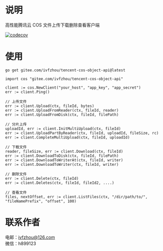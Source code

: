 # 说明

高性能腾讯云 COS 文件上传下载删除查看客户端

[![codecov](https://codecov.io/gh/ivfzhou/tencent-cos-object-api/graph/badge.svg?token=QYBRAOTH5K)](https://codecov.io/gh/ivfzhou/tencent-cos-object-api)

# 使用

```shell
go get gitee.com/ivfzhou/tencent-cos-object-api@latest
```

```golang
import cos "gitee.com/ivfzhou/tencent-cos-object-api"

client := cos.NewClient("your_host", "app_key", "app_secret")
err := client.Ping()

// 上传文件
err := client.Upload(ctx, fileId, bytes)
err := client.UploadFromReader(ctx, fileId, reader)
err := client.UploadFromDisk(ctx, fileId, filePath)

// 分片上传
uploadId, err := client.InitMultiUpload(ctx, fileId)
err := client.UploadPartByReader(ctx, fileId, uploadId, fileSize, rc)
err := client.CompleteMultiUpload(ctx, fileId, uploadId)

// 下载文件
reader, fileSize, err := client.Download(ctx, fileId)
err := client.DownloadToDisk(ctx, fileId, filePath)
err := client.DownloadToWriterAt(ctx, fileId, writer)
err := client.DownloadToWriter(ctx, fileId, writer)

// 删除文件
err := client.Delete(ctx, fileId)
err := client.Deletes(ctx, fileId, fileId2, ....)

// 查看文件
files, nextOffset, err := client.ListFiles(ctx, "/dir/path/to/", "fileNamePrefix", "offset", 100)
```

# 联系作者

电邮：ivfzhou@126.com  
微信：h899123
